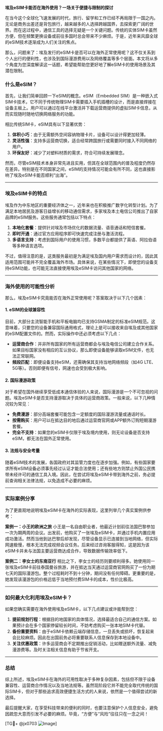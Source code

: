 **埃及eSIM卡能否在海外使用？一场关于便捷与限制的探讨**

在当今这个全球化飞速发展的时代，旅行、留学和工作已经不再局限于一国之内。无论是商务出差还是背包旅行，越来越多的人选择跨越国界，去探索更广阔的世界。而在这过程中，通信工具的选择无疑是一个关键问题。传统的实体SIM卡虽然方便，但在频繁更换设备或前往多国时总会带来不少麻烦。于是，近年来风靡全球的eSIM技术逐渐成为人们关注的焦点。

那么，问题来了：埃及发行的eSIM卡是否可以在海外正常使用呢？这不仅关系到个人出行的便利性，也涉及到国际漫游费用以及网络覆盖等多个层面。本文将从多个角度为您深度解读这一话题，希望能帮助您更好地了解eSIM卡的使用场景及其潜在限制。

### 什么是eSIM？

首先，让我们简单回顾一下eSIM的概念。eSIM（Embedded SIM）是一种嵌入式SIM卡技术，它不同于传统物理SIM卡需要插入手机插槽的设计，而是直接焊接在设备主板上。用户可以通过在线平台激活并下载运营商提供的虚拟SIM卡信息，从而实现随时随地切换网络服务的功能。

相比传统SIM卡，eSIM具有以下显著优势：

1. **体积小巧**：由于无需额外空间容纳物理卡片，设备可以设计得更加轻薄。
2. **灵活性强**：支持多运营商切换，适合经常跨国旅行或需要同时接入不同网络的用户。
3. **环保友好**：减少了对塑料材质的需求，符合可持续发展理念。

然而，尽管eSIM技术本身非常先进且实用，但其在全球范围内的普及程度仍然存在差异。特别是在不同国家之间，eSIM的支持情况可能会有所不同，这也直接影响了埃及eSIM卡能否顺利“出海”。

---

### 埃及eSIM卡的特点

埃及作为中东地区的重要经济体之一，近年来也在积极推广数字化转型计划。为了满足本地居民及游客日益增长的移动通信需求，多家埃及本土电信公司推出了自家品牌的eSIM服务。这些服务通常包括以下特点：

1. **本地化套餐**：提供针对埃及市场优化的数据流量、语音通话和短信套餐。
2. **即时开通**：通过官方应用程序即可快速完成注册与激活流程。
3. **多语言支持**：考虑到国际用户的使用习惯，多数平台都提供了英语、阿拉伯语等多种语言选项。

不过，值得注意的是，这类服务最初是为满足埃及国内用户需求而设计的，因此其适用范围可能并不完全覆盖海外市场。具体来说，在某些情况下，即使您的设备支持eSIM功能，也可能无法直接使用埃及eSIM卡访问其他国家的网络。

---

### 海外使用的可能性分析

那么，埃及eSIM卡究竟能否在海外正常使用呢？答案取决于以下几个因素：

#### 1. eSIM的全球兼容性
目前，大部分主流智能手机和平板电脑均已支持GSMA制定的标准eSIM规范。这意味着，只要您的设备兼容国际通用格式，理论上是可以接收来自埃及或其他国家的eSIM配置文件的。然而，实际操作中还必须考虑以下几点：
- **运营商合作**：并非所有国家的所有运营商都会与埃及电信公司建立合作关系。如果目标国家没有相应的互认协议，那么即使设备能够读取eSIM文件，也无法正常联网。
- **频段匹配**：即便设备支持eSIM，还需确保其支持当地网络频段（如4G LTE、5G等）。否则即便有信号，网速也会受到极大影响。

#### 2. 国际漫游政策
对于希望在国外继续享受低成本通信体验的人来说，国际漫游是一个不可忽视的问题。埃及eSIM卡是否支持漫游取决于具体的运营商政策。一般来说，以下几种情况较为常见：
- **免费漫游**：部分高端套餐可能包含一定额度的国际漫游流量或通话时长。
- **按需购买**：用户可以在抵达目的地后通过运营商官网或APP额外订购短期漫游套餐。
- **完全不支持**：如果您的eSIM卡仅限于埃及境内使用，则无论设备是否支持eSIM，都无法在国外正常使用。

#### 3. 法规与安全考量
随着eSIM技术的发展，各国政府对其监管力度也在逐步加强。例如，有些国家要求所有eSIM设备必须事先经过认证才能合法使用；还有些地方则禁止外国公民携带未经许可的通信工具入境。因此，在尝试将埃及eSIM卡带到海外之前，务必提前查询相关法律法规，以免造成不必要的麻烦。

---

### 实际案例分享

为了更直观地说明埃及eSIM卡在海外的实际表现，这里列举几个真实案例供参考：

**案例一：小王的欧洲之旅**
小王是一名自由职业者，他最近计划前往法国巴黎参加一次为期两周的会议。出发前，他购买了一张埃及eSIM卡，并通过手机内置应用成功激活。然而当他到达巴黎后却发现，尽管设备显示已连接到当地网络，但实际网速极慢，根本无法完成视频会议任务。后来经过咨询客服得知，这是因为该eSIM卡并未与法国主要运营商达成合作，导致数据传输效率低下。

**案例二：李女士的东南亚行**
相比之下，李女士的经历则要顺利得多。她使用同一张埃及eSIM卡前往泰国曼谷旅游，并在抵达当天通过运营商官网购买了一份为期七天的国际漫游包。整个过程耗时不到十分钟，期间没有任何障碍。更重要的是，她发现该漫游包的价格远低于当地预付费SIM卡的成本，性价比极高。

---

### 如何最大化利用埃及eSIM卡？

如果您确实需要在海外使用埃及eSIM卡，以下几点建议或许能帮到您：

1. **提前规划行程**：根据目的地国家的具体情况，选择最适合自己的通信方案。如果预计会在多个国家停留较长时间，不妨考虑购买一张本地SIM卡代替。
2. **备份重要资料**：由于eSIM卡依赖云端存储信息，一旦丢失或损坏，恢复起来会比较麻烦。因此在出国前务必将重要联系人信息保存到本地设备中。
3. **关注优惠政策**：许多运营商会不定期推出促销活动，比如赠送额外流量、减免漫游费等。及时关注相关信息有助于节省开支。

---

### 总结

综上所述，埃及eSIM卡在海外的可用性取决于多种复杂因素，包括但不限于设备兼容性、运营商合作情况以及当地法规等。虽然现阶段它并不能完全取代传统的国际SIM卡，但对于那些追求高效便捷生活方式的人来说，依然是一个值得尝试的新选择。

最后提醒大家，在享受科技带来的便利的同时，也要注意保护个人信息安全，避免因疏忽大意而引发不必要的麻烦。毕竟，“方便”与“风险”往往只在一念之间！

[TG💪+ @jx0703 ![Image](https://github.com/user-attachments/assets/dbca1d08-cadb-493c-b0ec-ad6f7a83f270)]